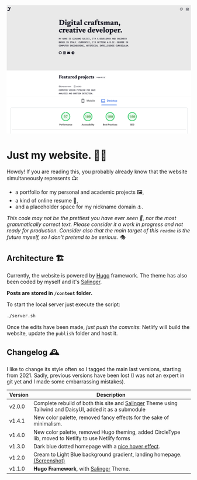 ![Screenshot](https://github.com/jacksalici/jacksalici.com/blob/main/static/uploads/website.png)
![Scores](https://github.com/jacksalici/jacksalici.com/blob/main/static/uploads/scores.png)

# Just my website. 🥸💅

Howdy! If you are reading this, you probably already know that the website simultaneously represents 📺:

- a portfolio for my personal and academic projects 🖼️,
- a kind of online resume 🪪,
- and a placeholder space for my nickname domain ⚓️.

_This code may not be the prettiest you have ever seen 👀, nor the most grammatically correct text. Please consider it a work in progress and not ready for production. Consider also that the main target of this `readme` is the future myself, so I don't pretend to be serious. 🎭_


## Architecture 🏗️

Currently, the website is powered by [Hugo](https://gohugo.io/documentation/) framework. The theme has also been coded by myself and it's [Salinger](https://themes.gohugo.io/themes/salinger-theme/).

**Posts are stored in `/content` folder.**

To start the local server just execute the script:
```sh
./server.sh
```

Once the edits have been made, *just push the commits*: Netlify will build the website, update the `publish` folder and host it.

## Changelog 🕰️

I like to change its style often so I tagged the main last versions, starting from 2021. Sadly, previous versions have been lost (I was not an expert in git yet and I made some embarrassing mistakes).  

|Version|Description|
|-|-|
v2.0.0| Complete rebuild of both this site and [Salinger](https://themes.gohugo.io/themes/salinger-theme/) Theme using Tailwind and DaisyUI, added it as a submodule|
v1.4.1| New color palette, removed fancy effects for the sake of minimalism.|
v1.4.0| New color palette, removed Hugo theming, added CircleType lib, moved to Netlify to use Netlify forms|
v1.3.0| Dark blue dotted homepage with a [nice hover effect](https://github.com/jacksalici/jacksalici.github.io/blob/v1.3.0/themes/jacksaliciwebsite/assets/js/main.js).|
v1.2.0| Cream to Light Blue background gradient, landing homepage. [(Screenshot)](static/uploads/v1.2.0.png)
|v1.1.0| __Hugo Framework__, with [Salinger](https://themes.gohugo.io/themes/salinger-theme/) Theme.

